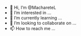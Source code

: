 - 👋 Hi, I’m @MachareteL
- 👀 I’m interested in ...
- 🌱 I’m currently learning ...
- 💞️ I’m looking to collaborate on ...
- 📫 How to reach me ...

<!---
MachareteL/MachareteL is a ✨ special ✨ repository because its `README.md` (this file) appears on your GitHub profile.
You can click the Preview link to take a look at your changes.
--->
